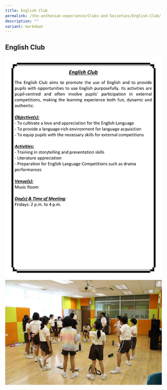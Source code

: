 ```yaml
---
title: English Club
permalink: /the-anthonian-experience/Clubs-and-Societies/English-Club/
description: ""
variant: markdown
---
```

## English Club
![](/images/CCA%202023_Sep/cca-10.png)
![](/images/2023/english%20club1.jpg)